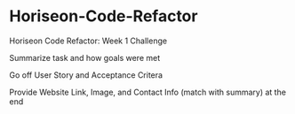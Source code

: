 # Horiseon-Code-Refactor
Horiseon Code Refactor: Week 1 Challenge

Summarize task and how goals were met

Go off User Story and Acceptance Critera

Provide Website Link, Image, and Contact Info (match with summary) at the end
